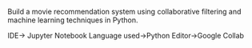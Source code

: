 Build a movie recommendation system
using collaborative filtering and machine
learning techniques in Python.

IDE-> Jupyter Notebook
Language used->Python
Editor->Google Collab
